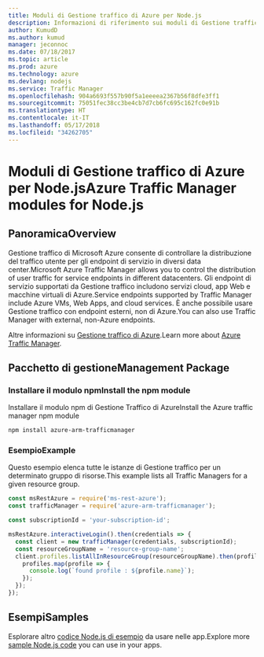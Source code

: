 ```yaml
---
title: Moduli di Gestione traffico di Azure per Node.js
description: Informazioni di riferimento sui moduli di Gestione traffico di Azure per Node.js
author: KumudD
ms.author: kumud
manager: jeconnoc
ms.date: 07/18/2017
ms.topic: article
ms.prod: azure
ms.technology: azure
ms.devlang: nodejs
ms.service: Traffic Manager
ms.openlocfilehash: 904a6693f557b90f5a1eeeea2367b56f8dfe3ff1
ms.sourcegitcommit: 75051fec38cc3be4cb7d7cb6fc695c162fc0e91b
ms.translationtype: HT
ms.contentlocale: it-IT
ms.lasthandoff: 05/17/2018
ms.locfileid: "34262705"
---
```

# <a name="azure-traffic-manager-modules-for-nodejs"></a><span data-ttu-id="c5ffb-103">Moduli di Gestione traffico di Azure per Node.js</span><span class="sxs-lookup"><span data-stu-id="c5ffb-103">Azure Traffic Manager modules for Node.js</span></span>

## <a name="overview"></a><span data-ttu-id="c5ffb-104">Panoramica</span><span class="sxs-lookup"><span data-stu-id="c5ffb-104">Overview</span></span>

<span data-ttu-id="c5ffb-105">Gestione traffico di Microsoft Azure consente di controllare la distribuzione del traffico utente per gli endpoint di servizio in diversi data center.</span><span class="sxs-lookup"><span data-stu-id="c5ffb-105">Microsoft Azure Traffic Manager allows you to control the distribution of user traffic for service endpoints in different datacenters.</span></span> <span data-ttu-id="c5ffb-106">Gli endpoint di servizio supportati da Gestione traffico includono servizi cloud, app Web e macchine virtuali di Azure.</span><span class="sxs-lookup"><span data-stu-id="c5ffb-106">Service endpoints supported by Traffic Manager include Azure VMs, Web Apps, and cloud services.</span></span> <span data-ttu-id="c5ffb-107">È anche possibile usare Gestione traffico con endpoint esterni, non di Azure.</span><span class="sxs-lookup"><span data-stu-id="c5ffb-107">You can also use Traffic Manager with external, non-Azure endpoints.</span></span>

<span data-ttu-id="c5ffb-108">Altre informazioni su [Gestione traffico di Azure](https://docs.microsoft.com/azure/traffic-manager/traffic-manager-overview).</span><span class="sxs-lookup"><span data-stu-id="c5ffb-108">Learn more about [Azure Traffic Manager](https://docs.microsoft.com/azure/traffic-manager/traffic-manager-overview).</span></span>

## <a name="management-package"></a><span data-ttu-id="c5ffb-109">Pacchetto di gestione</span><span class="sxs-lookup"><span data-stu-id="c5ffb-109">Management Package</span></span>

### <a name="install-the-npm-module"></a><span data-ttu-id="c5ffb-110">Installare il modulo npm</span><span class="sxs-lookup"><span data-stu-id="c5ffb-110">Install the npm module</span></span>

<span data-ttu-id="c5ffb-111">Installare il modulo npm di Gestione Traffico di Azure</span><span class="sxs-lookup"><span data-stu-id="c5ffb-111">Install the Azure traffic manager npm module</span></span>

```bash
npm install azure-arm-trafficmanager
```

### <a name="example"></a><span data-ttu-id="c5ffb-112">Esempio</span><span class="sxs-lookup"><span data-stu-id="c5ffb-112">Example</span></span>

<span data-ttu-id="c5ffb-113">Questo esempio elenca tutte le istanze di Gestione traffico per un determinato gruppo di risorse.</span><span class="sxs-lookup"><span data-stu-id="c5ffb-113">This example lists all Traffic Managers for a given resource group.</span></span>

```javascript
const msRestAzure = require('ms-rest-azure');
const trafficManager = require('azure-arm-trafficmanager');

const subscriptionId = 'your-subscription-id';

msRestAzure.interactiveLogin().then(credentials => {
  const client = new trafficManager(credentials, subscriptionId);
  const resourceGroupName = 'resource-group-name';
  client.profiles.listAllInResourceGroup(resourceGroupName).then(profiles => {
    profiles.map(profile => {
      console.log(`found profile : ${profile.name}`);
    });
  });
});
```

## <a name="samples"></a><span data-ttu-id="c5ffb-114">Esempi</span><span class="sxs-lookup"><span data-stu-id="c5ffb-114">Samples</span></span>

<span data-ttu-id="c5ffb-115">Esplorare altro [codice Node.js di esempio](https://azure.microsoft.com/resources/samples/?platform=nodejs) da usare nelle app.</span><span class="sxs-lookup"><span data-stu-id="c5ffb-115">Explore more [sample Node.js code](https://azure.microsoft.com/resources/samples/?platform=nodejs) you can use in your apps.</span></span>
